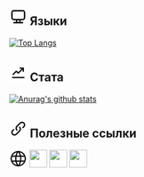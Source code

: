 ## <img height="32" width="32" src="https://raw.githubusercontent.com/VKCOM/icons/master/src/svg/28/computer_outline_28.svg"/> Языки
[![Top Langs](https://github-readme-stats.vercel.app/api/top-langs/?username=conradk10)](https://github.com/conradk10/github-readme-stats)
## <img height="32" width="32" src="https://raw.githubusercontent.com/VKCOM/icons/master/src/svg/28/statistics_outline_28.svg"/> Стата
[![Anurag's github stats](https://github-readme-stats.vercel.app/api?username=conradk10)](https://github.com/conradk10/github-readme-stats)
</br>
## <img height="32" width="32" src="https://raw.githubusercontent.com/VKCOM/icons/master/src/svg/28/chain_outline_28.svg"/> Полезные ссылки
  [<img height="32" width="32" src="https://raw.githubusercontent.com/VKCOM/icons/master/src/svg/28/globe_outline_28.svg"/>](https://conradk10.github.io/)
  [<img height="32" width="32" src="https://unpkg.com/simple-icons@v4/icons/telegram.svg"/>](https://t.me/zxvghost666)
  [<img height="32" width="32" src="https://unpkg.com/simple-icons@v4/icons/vk.svg"/>](https://vk.com/zxvghost666)
  [<img height="32" width="32" src="https://unpkg.com/simple-icons@v4/icons/instagram.svg"/>](https://instagram.com/zxvghost666)
